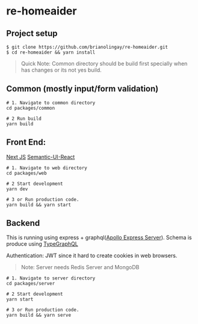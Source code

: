 # re-homeaider

## Project setup
```
$ git clone https://github.com/brianolingay/re-homeaider.git
$ cd re-homeaider && yarn install
```

> Quick Note: Common directory should be build first specially when has changes or its not yes build.

## Common (mostly input/form validation)

```
# 1. Navigate to common directory
cd packages/common

# 2 Run build
yarn build
```

## Front End:

[Next JS](https://github.com/zeit/next.js/)
[Semantic-UI-React](https://react.semantic-ui.com/)

```
# 1. Navigate to web directory
cd packages/web

# 2 Start development
yarn dev

# 3 or Run production code.
yarn build && yarn start
```

## Backend

This is running using express + graphql([Apollo Express Server](https://www.apollographql.com/docs/apollo-server/servers/express.html)). Schema is produce using [TypeGraphQL](https://react.semantic-ui.com/)

Authentication: JWT since it hard to create cookies in web browsers.

> Note: Server needs Redis Server and MongoDB

```
# 1. Navigate to server directory
cd packages/server

# 2 Start development
yarn start

# 3 or Run production code.
yarn build && yarn serve
```
